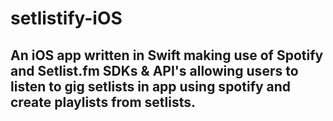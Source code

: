 # setlistify-iOS


## An iOS app written in Swift making use of Spotify and Setlist.fm SDKs & API's allowing users to listen to gig setlists in app using spotify and create playlists from setlists.
